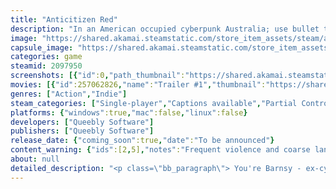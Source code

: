 ```yaml
---
title: "Anticitizen Red"
description: "In an American occupied cyberpunk Australia; use bullet time, a whole bunch of weapons and movement mechanics to outwit biker gangs and face off the corporate police. Meet a unique cast of Aussie battlers, explore the new American empire, stay for the larrikin charm."
image: "https://shared.akamai.steamstatic.com/store_item_assets/steam/apps/2097950/header.jpg?t=1728895958"
capsule_image: "https://shared.akamai.steamstatic.com/store_item_assets/steam/apps/2097950/capsule_231x87.jpg?t=1728895958"
categories: game
steamid: 2097950
screenshots: [{"id":0,"path_thumbnail":"https://shared.akamai.steamstatic.com/store_item_assets/steam/apps/2097950/ss_bb94d6f3f6eaea097afe9bdf7c7b0e40999121d7.600x338.jpg?t=1728895958","path_full":"https://shared.akamai.steamstatic.com/store_item_assets/steam/apps/2097950/ss_bb94d6f3f6eaea097afe9bdf7c7b0e40999121d7.1920x1080.jpg?t=1728895958"},{"id":1,"path_thumbnail":"https://shared.akamai.steamstatic.com/store_item_assets/steam/apps/2097950/ss_4e6f2d4514249b9eb3a008d20e93c59a59f7027b.600x338.jpg?t=1728895958","path_full":"https://shared.akamai.steamstatic.com/store_item_assets/steam/apps/2097950/ss_4e6f2d4514249b9eb3a008d20e93c59a59f7027b.1920x1080.jpg?t=1728895958"},{"id":2,"path_thumbnail":"https://shared.akamai.steamstatic.com/store_item_assets/steam/apps/2097950/ss_40869071a3cfa026d2086dcdcdd7f5fc830e1d72.600x338.jpg?t=1728895958","path_full":"https://shared.akamai.steamstatic.com/store_item_assets/steam/apps/2097950/ss_40869071a3cfa026d2086dcdcdd7f5fc830e1d72.1920x1080.jpg?t=1728895958"},{"id":3,"path_thumbnail":"https://shared.akamai.steamstatic.com/store_item_assets/steam/apps/2097950/ss_af1d0c2a0c3d7f2b3d4578e448e5e62197d45022.600x338.jpg?t=1728895958","path_full":"https://shared.akamai.steamstatic.com/store_item_assets/steam/apps/2097950/ss_af1d0c2a0c3d7f2b3d4578e448e5e62197d45022.1920x1080.jpg?t=1728895958"},{"id":4,"path_thumbnail":"https://shared.akamai.steamstatic.com/store_item_assets/steam/apps/2097950/ss_b420d23f652112297c8d2ae3fc6f7acf45536e44.600x338.jpg?t=1728895958","path_full":"https://shared.akamai.steamstatic.com/store_item_assets/steam/apps/2097950/ss_b420d23f652112297c8d2ae3fc6f7acf45536e44.1920x1080.jpg?t=1728895958"},{"id":5,"path_thumbnail":"https://shared.akamai.steamstatic.com/store_item_assets/steam/apps/2097950/ss_17f4797f3b5bf32ca451d309c3f5048e203934a1.600x338.jpg?t=1728895958","path_full":"https://shared.akamai.steamstatic.com/store_item_assets/steam/apps/2097950/ss_17f4797f3b5bf32ca451d309c3f5048e203934a1.1920x1080.jpg?t=1728895958"},{"id":6,"path_thumbnail":"https://shared.akamai.steamstatic.com/store_item_assets/steam/apps/2097950/ss_2376775add0e940f8d56c468fd9312bebffa3ea8.600x338.jpg?t=1728895958","path_full":"https://shared.akamai.steamstatic.com/store_item_assets/steam/apps/2097950/ss_2376775add0e940f8d56c468fd9312bebffa3ea8.1920x1080.jpg?t=1728895958"},{"id":7,"path_thumbnail":"https://shared.akamai.steamstatic.com/store_item_assets/steam/apps/2097950/ss_cb679e5c1313cc560ac38b51db480940fc03fdd1.600x338.jpg?t=1728895958","path_full":"https://shared.akamai.steamstatic.com/store_item_assets/steam/apps/2097950/ss_cb679e5c1313cc560ac38b51db480940fc03fdd1.1920x1080.jpg?t=1728895958"},{"id":8,"path_thumbnail":"https://shared.akamai.steamstatic.com/store_item_assets/steam/apps/2097950/ss_434d5adf02775a91d6d4b5cf5c1f49ea9f42815b.600x338.jpg?t=1728895958","path_full":"https://shared.akamai.steamstatic.com/store_item_assets/steam/apps/2097950/ss_434d5adf02775a91d6d4b5cf5c1f49ea9f42815b.1920x1080.jpg?t=1728895958"},{"id":9,"path_thumbnail":"https://shared.akamai.steamstatic.com/store_item_assets/steam/apps/2097950/ss_ff0df02a36e758092a26d2d861880503281d4868.600x338.jpg?t=1728895958","path_full":"https://shared.akamai.steamstatic.com/store_item_assets/steam/apps/2097950/ss_ff0df02a36e758092a26d2d861880503281d4868.1920x1080.jpg?t=1728895958"},{"id":10,"path_thumbnail":"https://shared.akamai.steamstatic.com/store_item_assets/steam/apps/2097950/ss_b1ceb6082f01f9c5bddf84ac5b3115e1eeb59c76.600x338.jpg?t=1728895958","path_full":"https://shared.akamai.steamstatic.com/store_item_assets/steam/apps/2097950/ss_b1ceb6082f01f9c5bddf84ac5b3115e1eeb59c76.1920x1080.jpg?t=1728895958"},{"id":11,"path_thumbnail":"https://shared.akamai.steamstatic.com/store_item_assets/steam/apps/2097950/ss_cf1b146c337ca559c1c7a460ab6587aa4f97e5f6.600x338.jpg?t=1728895958","path_full":"https://shared.akamai.steamstatic.com/store_item_assets/steam/apps/2097950/ss_cf1b146c337ca559c1c7a460ab6587aa4f97e5f6.1920x1080.jpg?t=1728895958"},{"id":12,"path_thumbnail":"https://shared.akamai.steamstatic.com/store_item_assets/steam/apps/2097950/ss_32cf0ac60af78320213a2fbf010ce0a80b23ee0b.600x338.jpg?t=1728895958","path_full":"https://shared.akamai.steamstatic.com/store_item_assets/steam/apps/2097950/ss_32cf0ac60af78320213a2fbf010ce0a80b23ee0b.1920x1080.jpg?t=1728895958"},{"id":13,"path_thumbnail":"https://shared.akamai.steamstatic.com/store_item_assets/steam/apps/2097950/ss_e945495d35d6a8aba8bec5d2ab657a2fc772a33c.600x338.jpg?t=1728895958","path_full":"https://shared.akamai.steamstatic.com/store_item_assets/steam/apps/2097950/ss_e945495d35d6a8aba8bec5d2ab657a2fc772a33c.1920x1080.jpg?t=1728895958"}]
movies: [{"id":257062826,"name":"Trailer #1","thumbnail":"https://shared.akamai.steamstatic.com/store_item_assets/steam/apps/257062826/ca9ccb002d6a9fe97cc51050cf1b0911741bde03/movie_600x337.jpg?t=1728391593","webm":{"480":"http://video.akamai.steamstatic.com/store_trailers/257062826/movie480_vp9.webm?t=1728391593","max":"http://video.akamai.steamstatic.com/store_trailers/257062826/movie_max_vp9.webm?t=1728391593"},"mp4":{"480":"http://video.akamai.steamstatic.com/store_trailers/257062826/movie480.mp4?t=1728391593","max":"http://video.akamai.steamstatic.com/store_trailers/257062826/movie_max.mp4?t=1728391593"},"highlight":true}]
genres: ["Action","Indie"]
steam_categories: ["Single-player","Captions available","Partial Controller Support"]
platforms: {"windows":true,"mac":false,"linux":false}
developers: ["Queebly Software"]
publishers: ["Queebly Software"]
release_date: {"coming_soon":true,"date":"To be announced"}
content_warning: {"ids":[2,5],"notes":"Frequent violence and coarse language. "}
about: null
detailed_description: "<p class=\"bb_paragraph\"> You're Barnsy - ex-cybersoldier - current average bloke. In the year 2225 Australia has been occupied by an American mega corporation and is being bled for all it's got. Anything not under their boot is being fought over tooth and nail by vicious biker gangs.  Are you a mad enough lad to take them all on?</p><p class=\"bb_paragraph\"> </p><p class=\"bb_paragraph\"><strong>FIGHT EVERYTHING</strong></p><p class=\"bb_paragraph\">Use slow motion, enhanced agility, and any weapon you can get your hands, on to fight the toughest corpo scum and biker gang members that inhabit Neo Sydney.  Rack up points. Execute your enemies. Unlock Arcade maps and modes. Impress your dad.</p><p class=\"bb_paragraph\"> </p><p class=\"bb_paragraph\"><strong>EXPLORE CYBERPUNK SYDNEY</strong></p><p class=\"bb_paragraph\">See iconic Sydney landmarks like the Sydney Harbor Bridge, Centerpoint Tower, and Blacktown train station. Meet a menagerie of cooked characters, explore the city outside of combat and learn the story behind Australia's downfall and the rise of the new American empire.</p><p class=\"bb_paragraph\"> </p><p class=\"bb_paragraph\"><strong>EXPERIENCE A GRIPPING STORY</strong> </p><p class=\"bb_paragraph\"> Experience the best (and worst) Australia has to offer in an engrossing single-player story extravaganza that will immerse you in a fight against the biker gangs ruling Neo Sydney and the American mega corporation 'Cold Corp'. Befriend a colorful bunch of true Aussie battlers and experience Barnsy's journey to save his kid, his mates and maybe even the whole bloody world.</p><p class=\"bb_paragraph\"></p><p class=\"bb_paragraph\"><img class=\"bb_img\" src=\"https://shared.akamai.steamstatic.com/store_item_assets/steam/apps/2097950/extras/wow_its_for_steam.png?t=1728895958\" /></p><p class=\"bb_paragraph\"></p>"
---
```


